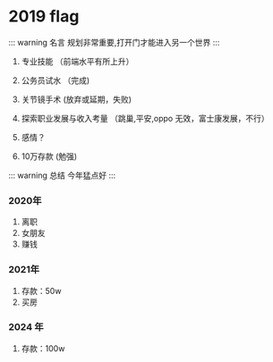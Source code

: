 # 2019 flag

::: warning 名言
规划非常重要,打开门才能进入另一个世界
:::

1. 专业技能 （前端水平有所上升）

2. 公务员试水 （完成)

3. 关节镜手术 (放弃或延期，失败)

4. 探索职业发展与收入考量 （跳巢,平安,oppo 无效，富士康发展，不行）

5. 感情？

6. 10万存款 (勉强)

::: warning 总结
今年猛点好
:::

### 2020年

1. 离职
2. 女朋友
3. 赚钱

### 2021年
1. 存款：50w
2. 买房

### 2024 年

1. 存款：100w


